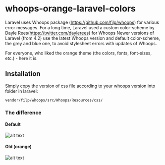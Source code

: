 whoops-orange-laravel-colors
============================

Laravel uses Whoops package (https://github.com/filp/whoops) for various error messages.
For a long time, Laravel used a custom color-scheme by Dayle Rees(https://twitter.com/daylerees) for Whoops 
Newer versions of Laravel (from 4.2) use the latest Whoops version and default color-scheme, the grey and blue one,
to avoid stylesheet errors with updates of Whoops.

For everyone, who liked the orange theme (the colors, fonts, font-sizes, etc.) - here it is.

## Installation
Simply copy the version of css file according to your whoops version into folder in laravel:
~~~
vendor/filp/whoops/src/Whoops/Resources/css/
~~~

### The difference
#### Default
![alt text](https://photos-2.dropbox.com/t/0/AABQzjDjZp7VWRPMxgqauheF4GfGP6wYmsufDZBWJOQbHg/12/22674602/png/1024x768/3/1402585200/0/2/was.png/mEJqaq_NwY8IHY6N9ZCXNJZmyCtJ22zXCajBaipYMJk "Default")
#### Old (orange)
![alt text](https://photos-1.dropbox.com/t/0/AAAfGI6cTTjYBGnjEdc1Lz1k8uVBxmsY7n6d6olon_mX4w/12/22674602/png/1024x768/3/1402585200/0/2/now.png/gbxOgOxzseqWSiGSHspuqydjMWv1hreOVMs_L3RXuBA "Orange")
